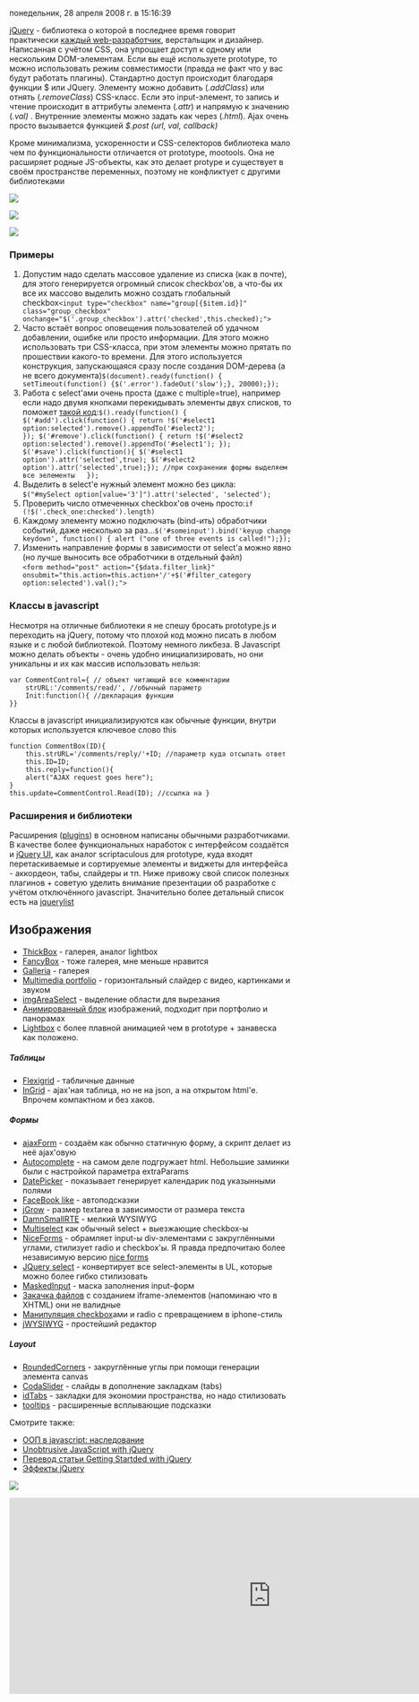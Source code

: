 понедельник, 28 апреля 2008 г. в 15:16:39

[jQuery](http://docs.jquery.com/) - библиотека о которой в последнее время говорит практически [каждый web-разработчик](http://anton.shevchuk.name/javascript/jquery-for-beginners/), верстальщик и дизайнер. Написанная с учётом CSS, она упрощает доступ к одному или нескольким DOM-элементам. Если вы ещё используете prototype, то можно использовать режим совместимости (правда не факт что у вас будут работать плагины). Стандартно доступ происходит благодаря функции $ или JQuery. Элементу можно добавить (_.addClass_) или отнять (_.removeClass_) CSS-класс. Если это input-элемент, то запись и чтение происходит в аттрибуты элемента (_.attr_) и напрямую к значению (_.val)_ . Внутренние элементы можно задать как через (_.html_). Ajax очень просто вызывается функцией _$.post (url, val, callback)_

Кроме минимализма, ускоренности и CSS-селекторов библиотека мало чем по функциональности отличается от prototype, mootools. Она не расширяет родные JS-объекты, как это делает protype и существует в своём пространстве переменных, поэтому не конфликтует с другими библиотеками

![](../img/Pasted%20image%2020241016182436.png)

![](../img/Pasted%20image%2020241016182447.png)

![](../img/Pasted%20image%2020241016182456.png)

### Примеры

1. Допустим надо сделать массовое удаление из списка (как в почте), для этого генерируется огромный список checkbox'ов, а что-бы их все их массово выделить можно создать глобальный checkbox`<input type="checkbox" name="group[{$item.id}]" class="group_checkbox" onchange="$('.group_checkbox').attr('checked',this.checked);">`
2. Часто встаёт вопрос оповещения пользователей об удачном добавлении, ошибке или просто информации. Для этого можно использовать три CSS-класса, при этом элементы можно прятать по прошествии какого-то времени. Для этого используется конструкция, запускающаяся сразу после создания DOM-дерева (а не всего документа)`$(document).ready(function() { setTimeout(function() {$('.error').fadeOut('slow');}, 20000);});`
3. Работа с select'ами очень проста (даже с multiple=true), например если надо двумя кнопками перекидывать элементы двух списков, то поможет [такой код](http://blog.jeremymartin.name/2008/02/easy-multi-select-transfer-with-jquery.html):`$().ready(function() {   $('#add').click(function() { return !$('#select1 option:selected').remove().appendTo('#select2'); }); $('#remove').click(function() { return !$('#select2 option:selected').remove().appendTo('#select1'); });   $('#save').click(function(){ $('#select1 option').attr('selected',true); $('#select2 option').attr('selected',true);}); //при сохранении формы выделяем все эелементы   });`
4. Выделить в select'е нужный элемент можно без цикла:  
    `$("#mySelect option[value='3']").attr('selected', 'selected');`
5. Проверить число отмеченных checkbox'ов очень просто:`if (!$('.check_one:checked').length)`
6. Каждому элементу можно подключать (bind-ить) обработчики событий, даже несколько за раз…`$('#someinput').bind('keyup change keydown', function() { alert ("one of three events is called!");});`
7. Изменить направление формы в зависимости от select'а можно явно (но лучше выносить все обработчики в отдельный файл)  
    `<form method="post" action="{$data.filter_link}" onsubmit="this.action=this.action+'/'+$('#filter_category option:selected').val();">`

### Классы в javascript

Несмотря на отличные библиотеки я не спешу бросать prototype.js и переходить на jQuery, потому что плохой код можно писать в любом языке и с любой библиотекой. Поэтому немного ликбеза. В Javascript можно делать объекты - очень удобно инициализировать, но они уникальны и их как массив использовать нельзя:

```
var CommentControl={ // объект читающий все комментарии
    strURL:'/comments/read/', //обычный параметр
    Init:function(){ //декларация функции
}}
```

Классы в javascript инициализируются как обычные функции, внутри которых используется ключевое слово this

```
function CommentBox(ID){
    this.strURL='/comments/reply/'+ID; //параметр куда отсылать ответ
    this.ID=ID;
    this.reply=function(){
    alert("AJAX request goes here");
}
this.update=CommentControl.Read(ID); //ссылка на }
```

### Расширения и библиотеки

Расширения ([plugins](http://plugins.jquery.com/)) в основном написаны обычными разработчиками. В качестве более функциональных наработок с интерфейсом создаётся и [jQuery UI](http://ui.jquery.com/), как аналог scriptaculous для prototype, куда входят перетаскиваемые и сортируемые элементы и виджеты для интерфейса - аккордеон, табы, слайдеры и тп. Ниже привожу свой список полезных плагинов + советую уделить внимание презентации об разработке с учётом отключённого javascript. Значительно более детальный список есть на [jquerylist](http://jquerylist.com/)

## Изображения

- [ThickBox](http://jquery.com/demo/thickbox/) - галерея, аналог lightbox
- [FancyBox](http://fancy.klade.lv/) - тоже галерея, мне меньше нравится
- [Galleria](http://devkick.com/lab/galleria/) - галерея
- [Multimedia portfolio](http://www.openstudio.fr/jQuery-Multimedia-Portfolio.html?lang=en) - горизонтальный слайдер с видео, картинками и звуком
- [imgAreaSelect](http://odyniec.net/projects/imgareaselect/) - выделение области для вырезания
- [Анимированный блок](http://www.openstudio.fr/Animated-InnerFade-with-JQuery.html) изображений, подходит при портфолио и панорамах
- [Lightbox](http://www.balupton.com/sandbox/jquery_lightbox/) с более плавной анимацией чем в prototype + занавеска как положено.

##### Таблицы

- [Flexigrid](http://webplicity.net/flexigrid/) - табличные данные
- [InGrid](http://www.reconstrukt.com/ingrid/) - ajax'ная таблица, но не на json, а на открытом html'е. Впрочем компактном и без хаков.

##### Формы

- [ajaxForm](http://www.malsup.com/jquery/form/) - создаём как обычно статичную форму, а скрипт делает из неё ajax'овую
- [Autocomplete](http://www.pengoworks.com/workshop/jquery/autocomplete.htm) - на самом деле подгружает html. Небольшие заминки были с настройкой параметра extraParams
- [DatePicker](http://marcgrabanski.com/code/ui-datepicker/) - показывает генерирует календарик под указынными полями
- [FaceBook like](http://web2ajax.fr/2008/02/03/facebook-like-jquery-and-autosuggest-search-engine/) - автоподсказки
- [jGrow](http://lab.berkerpeksag.com/jGrow) - размер textarea в зависимости от размера текста
- [DamnSmallRTE](http://www.avidansoft.com/dsrte/dsrte.php) - мелкий WYSIWYG
- [Multiselect](http://abeautifulsite.net/notebook_files/62/demo/jqueryMultiSelect.html) как обычный select + выезжающие checkbox-ы
- [NiceForms](http://www.whitespace-creative.com/jquery/jNice/) - обрамляет input-ы div-элементами с закруглёнными углами, стилизует radio и checkbox'ы. Я правда предпочитаю более независимую версию [nice forms](http://www.badboy.ro/articles/2007-01-30/niceforms/)
- [JQuery select](http://www.kaktus.cc/weblog/view/1192629359.html) - конвертирует все select-элементы в UL, которые можно более гибко стилизовать
- [MaskedInput](http://digitalbush.com/projects/masked-input-plugin) - маска заполнения input-форм
- [Закачка файлов](http://www.phpletter.com/DOWNLOAD/) с созданием iframe-элементов (напоминаю что в XHTML) они не валидные
- [Манипуляция checkbox](http://widowmaker.kiev.ua/checkbox/)ами и radio с превращением в iphone-стиль
- [jWYSIWYG](http://projects.bundleweb.com.ar/jWYSIWYG/) - простейший редактор[  
    ](http://malsup.com/jquery/form/#getting-started)

##### Layout

- [RoundedCorners](http://plugins.jquery.com/project/jquery-roundcorners-canvas) - закруглённые углы при помощи генерации элемента canvas
- [CodaSlider](http://www.ndoherty.com/demos/coda-slider/1.1.1/#1) - слайды в дополнение закладкам (tabs)
- [idTabs](http://www.sunsean.com/idTabs/) - закладки для экономии пространства, но надо стилизовать
- [tooltips](http://cssglobe.com/lab/tooltip/01/) - расширенные всплывающие подсказки

Смотрите также:

- [ООП в javascript: наследование](http://javascript.ru/tutorial/object/inheritance)
- [Unobtrusive JavaScript with jQuery](http://www.slideshare.net/simon/unobtrusive-javascript-with-jquery?src=embed "View Unobtrusive JavaScript with jQuery on SlideShare")
- [Перевод статьи Getting Startded with jQuery](http://ouch.kiev.ua/2007-04-17/1299.html)
- [Эффекты jQuery](http://www.linkexchanger.su/2008/61.html)

![](../img/Pasted%20image%2020241016182535.png)

<iframe width="934" height="350" src="https://www.youtube.com/embed/8mwKq7_JlS8" title="jQuery" frameborder="0" allow="accelerometer; autoplay; clipboard-write; encrypted-media; gyroscope; picture-in-picture; web-share" referrerpolicy="strict-origin-when-cross-origin" allowfullscreen></iframe>
